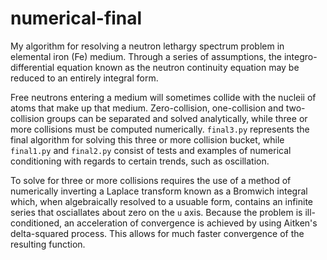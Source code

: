# numerical-final

My algorithm for resolving a neutron lethargy spectrum problem in elemental iron (Fe) medium. Through a series of assumptions, the integro-differential equation known as the neutron continuity equation may be reduced to an entirely integral form.

Free neutrons entering a medium will sometimes collide with the nucleii of atoms that make up that medium. Zero-collision, one-collision and two-collision groups can be separated and solved analytically, while three or more collisions must be computed numerically. `final3.py` represents the final algorithm for solving this three or more collision bucket, while `final1.py` and `final2.py` consist of tests and examples of numerical conditioning with regards to certain trends, such as oscillation.

To solve for three or more collisions requires the use of a method of numerically inverting a Laplace transform known as a Bromwich integral which, when algebraically resolved to a usuable form, contains an infinite series that osciallates about zero on the `u` axis. Because the problem is ill-conditioned, an acceleration of convergence is achieved by using Aitken's delta-squared process. This allows for much faster convergence of the resulting function.
